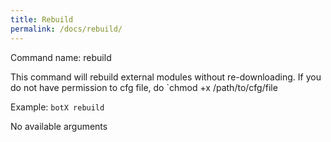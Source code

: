 ```yaml
---
title: Rebuild
permalink: /docs/rebuild/
---
```


Command name: rebuild

This command will rebuild external modules without re-downloading.         If you do not have permission to cfg file, do `chmod +x /path/to/cfg/file

Example: `botX rebuild`

No available arguments


